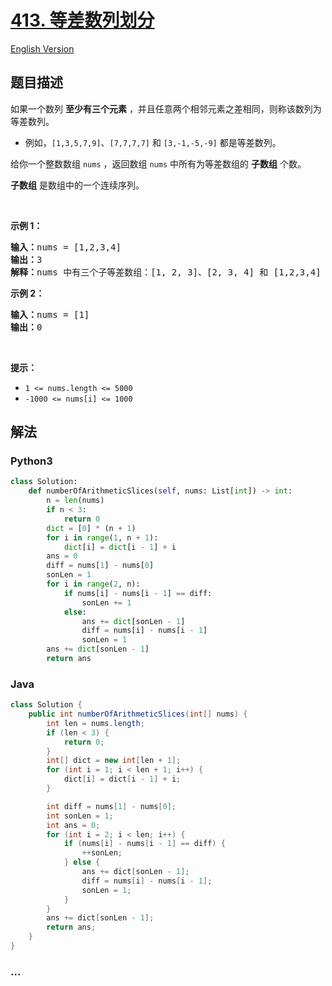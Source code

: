 # [413. 等差数列划分](https://leetcode-cn.com/problems/arithmetic-slices)

[English Version](/solution/0400-0499/0413.Arithmetic%20Slices/README_EN.md)

## 题目描述

<!-- 这里写题目描述 -->

<p>如果一个数列 <strong>至少有三个元素</strong> ，并且任意两个相邻元素之差相同，则称该数列为等差数列。</p>

<ul>
	<li>例如，<code>[1,3,5,7,9]</code>、<code>[7,7,7,7]</code> 和 <code>[3,-1,-5,-9]</code> 都是等差数列。</li>
</ul>

<div class="original__bRMd">
<div>
<p>给你一个整数数组 <code>nums</code> ，返回数组 <code>nums</code> 中所有为等差数组的 <strong>子数组</strong> 个数。</p>

<p><strong>子数组</strong> 是数组中的一个连续序列。</p>

<p> </p>

<p><strong>示例 1：</strong></p>

<pre>
<strong>输入：</strong>nums = [1,2,3,4]
<strong>输出：</strong>3
<strong>解释：</strong>nums 中有三个子等差数组：[1, 2, 3]、[2, 3, 4] 和 [1,2,3,4] 自身。
</pre>

<p><strong>示例 2：</strong></p>

<pre>
<strong>输入：</strong>nums = [1]
<strong>输出：</strong>0
</pre>

<p> </p>

<p><strong>提示：</strong></p>

<ul>
	<li><code>1 <= nums.length <= 5000</code></li>
	<li><code>-1000 <= nums[i] <= 1000</code></li>
</ul>
</div>
</div>


## 解法

<!-- 这里可写通用的实现逻辑 -->

<!-- tabs:start -->

### **Python3**

<!-- 这里可写当前语言的特殊实现逻辑 -->

```python
class Solution:
    def numberOfArithmeticSlices(self, nums: List[int]) -> int:
        n = len(nums)
        if n < 3:
            return 0
        dict = [0] * (n + 1)
        for i in range(1, n + 1):
            dict[i] = dict[i - 1] + i
        ans = 0
        diff = nums[1] - nums[0]
        sonLen = 1
        for i in range(2, n):
            if nums[i] - nums[i - 1] == diff:
                sonLen += 1
            else:
                ans += dict[sonLen - 1]
                diff = nums[i] - nums[i - 1]
                sonLen = 1
        ans += dict[sonLen - 1]
        return ans
```

### **Java**

<!-- 这里可写当前语言的特殊实现逻辑 -->

```java
class Solution {
    public int numberOfArithmeticSlices(int[] nums) {
        int len = nums.length;
        if (len < 3) {
            return 0;
        }
        int[] dict = new int[len + 1];
        for (int i = 1; i < len + 1; i++) {
            dict[i] = dict[i - 1] + i;
        }

        int diff = nums[1] - nums[0];
        int sonLen = 1;
        int ans = 0;
        for (int i = 2; i < len; i++) {
            if (nums[i] - nums[i - 1] == diff) {
                ++sonLen;
            } else {
                ans += dict[sonLen - 1];
                diff = nums[i] - nums[i - 1];
                sonLen = 1;
            }
        }
        ans += dict[sonLen - 1];
        return ans;
    }
}
```

### **...**

```

```

<!-- tabs:end -->
